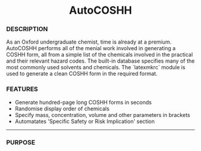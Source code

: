 <h1 align = "center">AutoCOSHH</h1>

<h3>DESCRIPTION</h3>
As an Oxford undergraduate chemist, time is already at a premium. AutoCOSHH performs all of the menial work involved in generating a COSHH form, all from a simple list of the chemicals involved in the practical and their relevant hazard codes. The built-in database specifies many of the most commonly used solvents and chemicals. The `latexmkrc` module is used to generate a clean COSHH form in the required format.

<h3>FEATURES</h3>
<ul> 
    <li>Generate hundred-page long COSHH forms in seconds</li>
    <li>Randomise display order of chemicals</li>
    <li>Specify mass, concentration, volume and other parameters in brackets</li>
    <li>Automatates 'Specific Safety or Risk Implication' section</li>
</ul>

<hr>


<h3>PURPOSE</h3>

